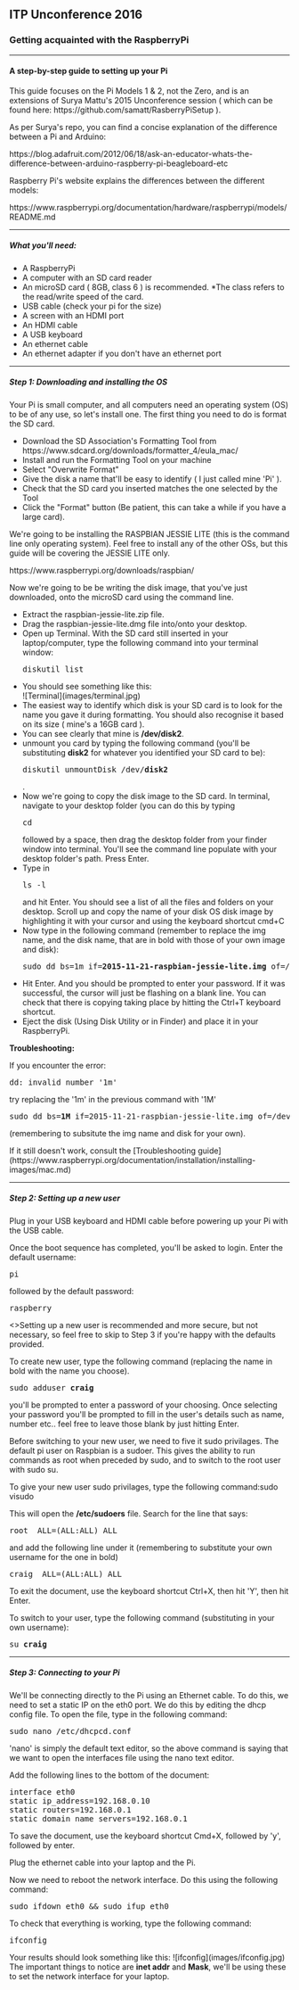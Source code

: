 <h2> ITP Unconference 2016 </h2>  

<h3> Getting acquainted with the RaspberryPi </h3>  

---

<h4>A step-by-step guide to setting up your Pi</h4>
<p>This guide focuses on the Pi Models 1 & 2, not the Zero, and is an extensions of Surya Mattu's 2015 Unconference session ( which can be found here: https://github.com/samatt/RasberryPiSetup ).</p>
<p> As per Surya's repo, you can find a concise explanation of the difference between a Pi and Arduino:  </p>
https://blog.adafruit.com/2012/06/18/ask-an-educator-whats-the-difference-between-arduino-raspberry-pi-beagleboard-etc  

</p>Raspberry Pi's website explains the differences between the different models:  </p>
https://www.raspberrypi.org/documentation/hardware/raspberrypi/models/README.md  

---

<h5>What you'll need:</h5>
<ul>
  <li> A RaspberryPi</li>
  <li> A computer with an SD card reader </li>
  <li> An microSD card ( 8GB, class 6 ) is recommended.  *The class refers to the read/write speed of the card. </li>
  <li> USB cable (check your pi for the size) </li>
  <li> A screen with an HDMI port</li>
  <li> An HDMI cable </li>
  <li> A USB keyboard </li>
  <li> An ethernet cable </li>
  <li> An ethernet adapter if you don't have an ethernet port </li>
</ul>

---  

<h5>Step 1: Downloading and installing the OS</h5>
<p>Your Pi is small computer, and all computers need an operating system (OS) to be of any use, so let's install one. The first thing you need to do is format the SD card.</p>
<ul>
<li>Download the SD Association's Formatting Tool from https://www.sdcard.org/downloads/formatter_4/eula_mac/ </li>
<li>Install and run the Formatting Tool on your machine</li>
<li>Select "Overwrite Format"</li>
<li>Give the disk a name that'll be easy to identify ( I just called mine 'Pi' ).</li>
<li>Check that the SD card you inserted matches the one selected by the Tool</li>
<li>Click the "Format" button (Be patient, this can take a while if you have a large card).</li>
</ul>

<p>We're going to be installing the RASPBIAN JESSIE LITE (this is the command line only operating system).  Feel free to install any of the other OSs, but this guide will be covering the JESSIE LITE only.</p>
https://www.raspberrypi.org/downloads/raspbian/  

<p>Now we're going to be be writing the disk image, that you've just downloaded, onto the microSD card using the command line.</p>
<ul>
<li>Extract the raspbian-jessie-lite.zip file.</li>
<li>Drag the raspbian-jessie-lite.dmg file into/onto your desktop.</li>
<li>Open up Terminal.  With the SD card still inserted in your laptop/computer, type the following command into your terminal window:</li>
  <pre>diskutil list</pre>
<li>You should see something like this:</li>
![Terminal](images/terminal.jpg)
<li>The easiest way to identify which disk is your SD card is to look for the name you gave it during formatting. You should also recognise it based on its size ( mine's a 16GB card ).</li>
<li>You can see clearly that mine is <b>/dev/disk2</b>.</li>
<li>unmount you card by typing the following command (you'll be substituting <b>disk2</b> for whatever you identified your SD card to be): <pre>diskutil unmountDisk /dev/<b>disk2</b></pre> . </li>
<li>Now we're going to copy the disk image to the SD card. In terminal, navigate to your desktop folder (you can do this by typing <pre>cd </pre> followed by a space, then drag the desktop folder from your finder window into terminal. You'll see the command line populate with your desktop folder's path. Press Enter.</li>
<li>Type in <pre>ls -l</pre> and hit Enter.  You should see a list of all the files and folders on your desktop.  Scroll up and copy the name of your disk OS disk image by highlighting it with your cursor and using the keyboard shortcut cmd+C </li>
<li>Now type in the following command (remember to replace the img name, and the disk name, that are in bold with those of your own image and disk):
<pre>sudo dd bs=1m if=<b>2015-11-21-raspbian-jessie-lite.img</b> of=/dev/r<b>disk4</b></pre>
<li>Hit Enter. And you should be prompted to enter your password. If it was successful, the cursor will just be flashing on a blank line.  You can check that there is copying taking place by hitting the Ctrl+T keyboard shortcut.</li>
<li>Eject the disk (Using Disk Utility or in Finder) and place it in your RaspberryPi.</li>
</ul>

<b>Troubleshooting:</b>
<p>If you encounter the error: <pre>dd: invalid number '1m'</pre>
<p>try replacing the '1m' in the previous command with '1M' <pre>sudo dd bs=<b>1M</b> if=2015-11-21-raspbian-jessie-lite.img of=/dev/rdisk4</pre> (remembering to subsitute the img name and disk for your own).</p>
If it still doesn't work, consult the [Troubleshooting guide](https://www.raspberrypi.org/documentation/installation/installing-images/mac.md)

---

<h5>Step 2: Setting up a new user</h5>
<p>Plug in your USB keyboard and HDMI cable before powering up your Pi with the USB cable.</p>
<p>Once the boot sequence has completed, you'll be asked to login. Enter the default username:</p>
<pre>pi</pre>
<p>followed by the default password:</p>
<pre>raspberry</pre>
<>Setting up a new user is recommended and more secure, but not necessary, so feel free to skip to Step 3 if you're happy with the defaults provided.</p>
<p>To create new user, type the following command (replacing the name in bold with the name you choose).</p>
<pre>sudo adduser <b>craig</b></pre>
<p>you'll be prompted to enter a password of your choosing. Once selecting your password you'll be prompted to fill in the user's details such as name, number etc.. feel free to leave those blank by just hitting Enter.</p>
<p>Before switching to your new user, we need to five it sudo privilages. The default pi user on Raspbian is a sudoer. This gives the ability to run commands as root when preceded by sudo, and to switch to the root user with sudo su.</p>
<p>To give your new user sudo privilages, type the following command:</p?
<pre>sudo visudo</pre>
<p>This will open the <b>/etc/sudoers</b> file.  Search for the line that says:</p>
<pre>root  ALL=(ALL:ALL) ALL</pre>
<p>and add the following line under it (remembering to substitute your own username for the one in bold)</p>
<pre>craig  ALL=(ALL:ALL) ALL</pre>
<p>To exit the document, use the keyboard shortcut Ctrl+X, then hit 'Y', then hit Enter. </p>
<p>To switch to your user, type the following command (substituting in your own username):</p>
<pre>su <b>craig</b></pre>

---

<h5>Step 3: Connecting to your Pi</h5>
<p>We'll be connecting directly to the Pi using an Ethernet cable.  To do this, we need to set a static IP on the eth0 port.  We do this by editing the dhcp config file.  To open the file, type in the following command:</p>
<pre>sudo nano /etc/dhcpcd.conf</pre>
<p>'nano' is simply the default text editor, so the above command is saying that we want to open the interfaces file using the nano text editor.</p>
<p>Add the following lines to the bottom of the document:</p>
<pre>
interface eth0
static ip_address=192.168.0.10
static routers=192.168.0.1
static domain_name_servers=192.168.0.1
</pre>
<p>To save the document, use the keyboard shortcut Cmd+X, followed by 'y', followed by enter.</p>
<p>Plug the ethernet cable into your laptop and the Pi.</pi>
<p>Now we need to reboot the network interface.  Do this using the following command:</p>
<pre>sudo ifdown eth0 && sudo ifup eth0</pre>
To check that everything is working, type the following command:
<pre>ifconfig</pre>
Your results should look something like this:
![ifconfig](images/ifconfig.jpg)
The important things to notice are <b>inet addr</b> and <b>Mask</b>, we'll be using these to set the network interface for your laptop.

